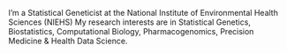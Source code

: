 I’m a Statistical Geneticist at the National Institute of Environmental Health Sciences (NIEHS)
My research interests are in Statistical Genetics, Biostatistics, Computational Biology, Pharmacogenomics, Precision Medicine & Health Data Science.


<!---
fsakhtari/fsakhtari is a ✨ special ✨ repository because its `README.md` (this file) appears on your GitHub profile.
You can click the Preview link to take a look at your changes.
--->
